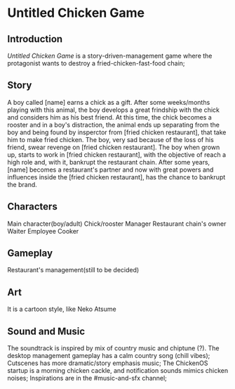 # Untitled Chicken Game

## Introduction
_Untitled Chicken Game_ is a story-driven-management game where the protagonist wants to destroy a fried-chicken-fast-food chain;

## Story

A boy called [name] earns a chick as a gift. After some weeks/months playing with this animal, the boy develops a great frindship with the chick and considers him as his best friend. At this time, the chick becomes a rooster and in a boy's distraction, the animal ends up separating from the boy and being found by insperctor from [fried chicken restaurant], that take him to make fried chicken. The boy, very sad because of the loss of his friend, swear revenge on [fried chicken restaurant]. The boy when grown up, starts to work in [fried chicken restaurant], with the objective of reach a high role and, with it, bankrupt the restaurant chain. After some years, [name] becomes a 
restaurant's partner and now with great powers and influences inside the [fried chicken restaurant], has the chance to bankrupt the brand.

## Characters

Main character(boy/adult)
Chick/rooster
Manager 
Restaurant chain's owner
Waiter
Employee
Cooker

## Gameplay

Restaurant's management(still to be decided)

## Art

It is a cartoon style, like Neko Atsume

## Sound and Music


The soundtrack is inspired by mix of country music and chiptune (?). 
The desktop management gameplay has a calm country song (chill vibes);
Cutscenes has more dramatic/story emphasis music;
The ChickenOS startup is a morning chicken cackle, and notification sounds mimics chicken noises;
Inspirations are in the #music-and-sfx channel;